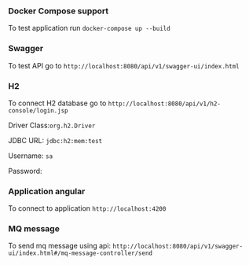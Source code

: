 ### Docker Compose support
To test application run `docker-compose up --build`

### Swagger
To test API go to `http://localhost:8080/api/v1/swagger-ui/index.html`

### H2
To connect H2 database go to `http://localhost:8080/api/v1/h2-console/login.jsp`

Driver Class:`org.h2.Driver`

JDBC URL: `jdbc:h2:mem:test`

Username: `sa`

Password: 

### Application angular
To connect to application `http://localhost:4200`

### MQ message
To send mq message using api: `http://localhost:8080/api/v1/swagger-ui/index.html#/mq-message-controller/send`